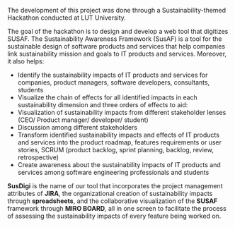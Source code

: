 The development of this project was done through a Sustainability-themed Hackathon conducted at LUT University.

The goal of the hackathon is to design and develop a web tool that digitizes SUSAF. The Sustainability Awareness Framework (SusAF) is a tool for the sustainable design of software products and services that help companies link sustainability mission and goals to IT products and services. Moreover, it also helps:

- Identify the sustainability impacts of IT products and services for companies, product managers, software developers, consultants, students
- Visualize the chain of effects for all identified impacts in each sustainability dimension and three orders of effects to aid:
- Visualization of sustainability impacts from different stakeholder lenses (CEO/ Product manager/ developer/ student)
- Discussion among different stakeholders
- Transform identified sustainability impacts and effects of IT products and services into the product roadmap, features requirements or user stories, SCRUM (product backlog, sprint planning, backlog, review, retrospective)
- Create awareness about the sustainability impacts of IT products and services among software engineering professionals and students

**SusDigi** is the name of our tool that incorporates the project management attributes of **JIRA**, the organizational creation of sustainability impacts through **spreadsheets**, and the collaborative visualization of the **SUSAF** framework through **MIRO BOARD**, all in one screen to facilitate the process of assessing the sustainability impacts of every feature being worked on.
